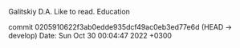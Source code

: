 Galitskiy D.A.
Like to read.
Education

commit 0205910622f3ab0edde935dcf49ac0eb3ed77e6d (HEAD -> develop)
Date:   Sun Oct 30 00:04:47 2022 +0300
